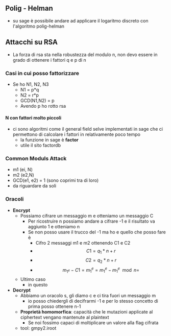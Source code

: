 ## Polig - Helman
- su sage è possibile andare ad applicare il logaritmo discreto con l'algoritmo polig-helman

## Attacchi su RSA
- La forza di rsa sta nella robustezza del modulo n, non devo essere in grado di ottenere i fattori q e p di n
### Casi in cui posso fattorizzare
-  Se ho N1, N2, N3
	- N1 = p*q
	- N2 = r*p
	- GCD(N1,N2) = p
	- Avendo p ho rotto rsa
#### N con fattori molto piccoli
- ci sono algoritmi come il general field selve implementati in sage che ci permettono di calcolare i fattori in relativamente poco tempo
	- la funzione in sage è **factor**
	- utile il sito factordb
### Common Moduls Attack
- m1 (ei, N)
- m2 (e2,N)
- GCD(e1, e2) = 1 (sono coprimi tra di loro)
- da riguardare da soli
### Oracoli
- **Encrypt**
	- Possiamo cifrare un messaggio m e otteniamo un messaggio C
		- Per ricostruire n possiamo andare a cifrare -1 e il risultato va aggiunto 1 e otteniamo n
		- Se non posso usare il trucco del -1 ma ho e quello che posso fare è 
			- Cifro 2 messaggi m1 e m2 ottenendo C1 e C2
			-  $$C1  =q_{1}*n+r$$
			- $$C2 = q_2*n+r$$
			- $$m_{1^{e}} - C1 = m_{1}^{e} = m_{1}^{e} - m_{1}^{e} \mod{n} = $$
	- Ultimo caso
		- in questo 
- **Decrypt**
	- Abbiamo un oracolo s, gli diamo c e ci tira fuori un messaggio m
		- io posso chiedergli di decifrarmi -1 e per lo stesso concetto di prima posso ottenere n-1
	- **Proprietà homomorfica**: capacità che le mutazioni applicate al ciphertext vengano mantenute al plaintext
		- Se noi fossimo capaci di moltiplicare un valore alla flag cifrata 
	- tool: gmpy2.iroot

